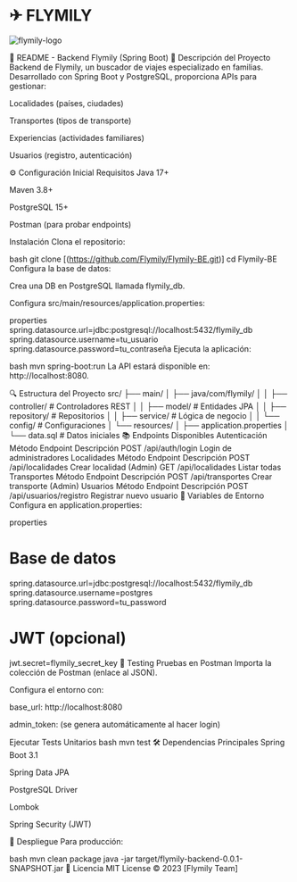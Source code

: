 # ✈ FLYMILY

![flymily-logo](https://github.com/user-attachments/assets/a784088f-bcfd-4f17-bc2d-f5624abaf697)


📝 README - Backend Flymily (Spring Boot)
📌 Descripción del Proyecto
Backend de Flymily, un buscador de viajes especializado en familias. Desarrollado con Spring Boot y PostgreSQL, proporciona APIs para gestionar:

Localidades (países, ciudades)

Transportes (tipos de transporte)

Experiencias (actividades familiares)

Usuarios (registro, autenticación)

⚙️ Configuración Inicial
Requisitos
Java 17+

Maven 3.8+

PostgreSQL 15+

Postman (para probar endpoints)

Instalación
Clona el repositorio:

bash
git clone [(https://github.com/Flymily/Flymily-BE.git)]
cd Flymily-BE
Configura la base de datos:

Crea una DB en PostgreSQL llamada flymily_db.

Configura src/main/resources/application.properties:

properties
spring.datasource.url=jdbc:postgresql://localhost:5432/flymily_db
spring.datasource.username=tu_usuario
spring.datasource.password=tu_contraseña
Ejecuta la aplicación:

bash
mvn spring-boot:run
La API estará disponible en: http://localhost:8080.

🔍 Estructura del Proyecto
src/
├── main/
│   ├── java/com/flymily/
│   │   ├── controller/      # Controladores REST
│   │   ├── model/           # Entidades JPA
│   │   ├── repository/      # Repositorios
│   │   ├── service/         # Lógica de negocio
│   │   └── config/          # Configuraciones
│   └── resources/
│       ├── application.properties
│       └── data.sql         # Datos iniciales
📚 Endpoints Disponibles
Autenticación
Método	Endpoint	Descripción
POST	/api/auth/login	Login de administradores
Localidades
Método	Endpoint	Descripción
POST	/api/localidades	Crear localidad (Admin)
GET	/api/localidades	Listar todas
Transportes
Método	Endpoint	Descripción
POST	/api/transportes	Crear transporte (Admin)
Usuarios
Método	Endpoint	Descripción
POST	/api/usuarios/registro	Registrar nuevo usuario
🔧 Variables de Entorno
Configura en application.properties:

properties
# Base de datos
spring.datasource.url=jdbc:postgresql://localhost:5432/flymily_db
spring.datasource.username=postgres
spring.datasource.password=tu_password

# JWT (opcional)
jwt.secret=flymily_secret_key
🧪 Testing
Pruebas en Postman
Importa la colección de Postman (enlace al JSON).

Configura el entorno con:

base_url: http://localhost:8080

admin_token: (se genera automáticamente al hacer login)

Ejecutar Tests Unitarios
bash
mvn test
🛠️ Dependencias Principales
Spring Boot 3.1

Spring Data JPA

PostgreSQL Driver

Lombok

Spring Security (JWT)

🚀 Despliegue
Para producción:

bash
mvn clean package
java -jar target/flymily-backend-0.0.1-SNAPSHOT.jar
📄 Licencia
MIT License © 2023 [Flymily Team]


